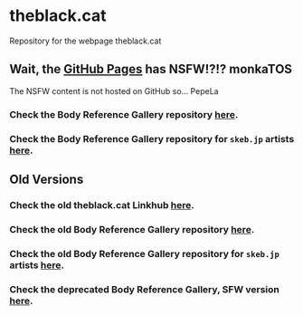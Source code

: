 # theblack.cat

Repository for the webpage theblack.cat  

## Wait, the [GitHub Pages](https://theblackcat-oc.github.io/v2-theblack.cat/) has NSFW!?!? monkaTOS

The NSFW content is not hosted on GitHub so... PepeLa

### Check the Body Reference Gallery repository [here](https://github.com/theBlackCat-OC/references-gallery).

### Check the Body Reference Gallery repository for `skeb.jp` artists [here](https://github.com/theBlackCat-OC/skeb-gallery).

## Old Versions

### Check the old theblack.cat Linkhub [here](https://github.com/theBlackCat-OC/old-theblack.cat).

### Check the old Body Reference Gallery repository [here](https://github.com/theBlackCat-OC/old-reference-gallery).

### Check the old Body Reference Gallery repository for `skeb.jp` artists [here](https://github.com/theBlackCat-OC/old-skeb-gallery).

### Check the deprecated Body Reference Gallery, SFW version [here](https://github.com/theBlackCat-OC/sfw-gallery).
